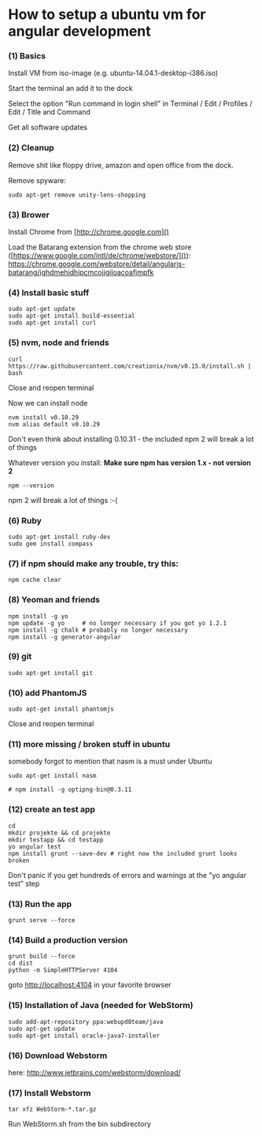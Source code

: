 # How to setup a ubuntu vm for angular development

### (1) Basics

Install VM from iso-image (e.g. ubuntu-14.04.1-desktop-i386.iso)

Start the terminal an add it to the dock

Select the option "Run command in login shell" in Terminal / Edit / Profiles / Edit / Title and Command

Get all software updates

### (2) Cleanup

Remove shit like floppy drive, amazon and open office from the dock.

Remove spyware:

	sudo apt-get remove unity-lens-shopping

### (3) Brower

Install Chrome from [http://chrome.google.com]()

Load the Batarang extension from the chrome web store ([https://www.google.com/intl/de/chrome/webstore/]()): [https://chrome.google.com/webstore/detail/angularjs-batarang/ighdmehidhipcmcojjgiloacoafjmpfk
]()	

### (4) Install basic stuff

	sudo apt-get update
    sudo apt-get install build-essential
	sudo apt-get install curl

### (5) nvm, node and friends

	curl https://raw.githubusercontent.com/creationix/nvm/v0.15.0/install.sh | bash
	
Close and reopen terminal

Now we can install node

	nvm install v0.10.29
	nvm alias default v0.10.29

Don't even think about installing 0.10.31 - the included npm 2 will break a lot of things

Whatever version you install: **Make sure npm has version 1.x - not version 2**

	npm --version

npm 2 will break a lot of things :-(

### (6) Ruby

	sudo apt-get install ruby-dev
	sudo gem install compass

### (7) if npm should make any trouble, try this:

	npm cache clear

### (8) Yeoman and friends

	npm install -g yo
	npm update -g yo     # no longer necessary if you got yo 1.2.1
	npm install -g chalk # probably no longer necessary
	npm install -g generator-angular

### (9) git

	sudo apt-get install git

### (10) add PhantomJS

	sudo apt-get install phantomjs

Close and reopen terminal

### (11) more missing / broken stuff in ubuntu 

somebody forgot to mention that nasm is a must under Ubuntu

	sudo apt-get install nasm

	# npm install -g optipng-bin@0.3.11

### (12) create an test app

	cd
	mkdir projekte && cd projekte
	mkdir testapp && cd testapp
	yo angular test
	npm install grunt --save-dev # right now the included grunt looks broken

Don't panic if you get hundreds of errors and warnings at the "yo angular test" step

### (13) Run the app

	grunt serve --force

### (14) Build a production version 

	grunt build --force
	cd dist
	python -m SimpleHTTPServer 4104

goto [http://localhost:4104]() in your favorite browser

### (15) Installation of Java (needed for WebStorm)

    sudo add-apt-repository ppa:webupd8team/java
    sudo apt-get update
    sudo apt-get install oracle-java7-installer

### (16) Download Webstorm

here: http://www.jetbrains.com/webstorm/download/

### (17) Install Webstorm

    tar xfz WebStorm-*.tar.gz

Run WebStorm.sh from the bin subdirectory





